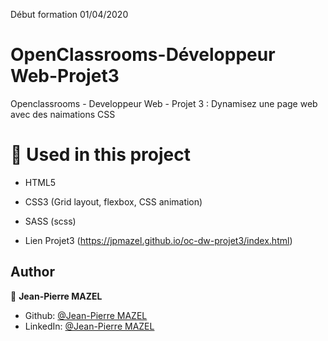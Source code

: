 Début formation 01/04/2020
# OpenClassrooms-Développeur Web-Projet3
Openclassrooms - Developpeur Web - Projet 3 : Dynamisez une page web avec des naimations CSS
# 🔨 Used in this project

* HTML5
* CSS3 (Grid layout, flexbox, CSS animation)
* SASS (scss)

* Lien Projet3 (https://jpmazel.github.io/oc-dw-projet3/index.html)





## Author

👤 **Jean-Pierre MAZEL**

* Github: [@Jean-Pierre MAZEL](https://github.com/jpmazel)
* LinkedIn: [@Jean-Pierre MAZEL](https://www.linkedin.com/in/jeanpierremazel/)
